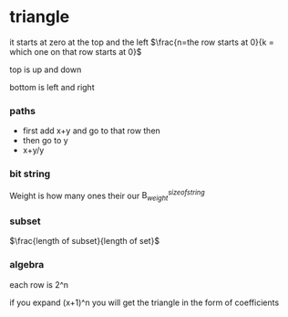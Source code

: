 # triangle
it starts at zero at the top and the left
$\frac{n=the row starts at 0}{k = which one on that row starts at 0}$

top is up and down

bottom is left and right

### paths

- first add x+y and go to that row then 
- then go to y 
- x+y/y

### bit string
Weight is how many ones their our
$\mathrm{B}_{weight}^{size of string}$

### subset

$\frac{length of subset}{length of set}$

### algebra

each row is 2^n

if you expand (x+1)^n you will get the triangle in the form of coefficients 